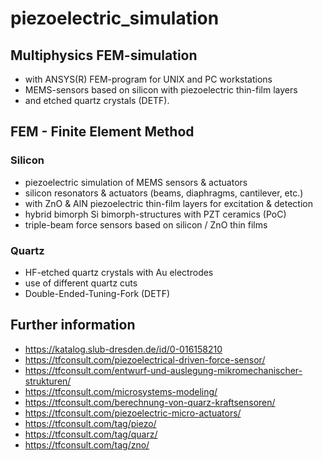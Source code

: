 # piezoelectric_simulation

## Multiphysics FEM-simulation 
- with ANSYS(R) FEM-program for UNIX and PC workstations
- MEMS-sensors based on silicon with piezoelectric thin-film layers
- and etched quartz crystals (DETF).

## FEM - Finite Element Method

### Silicon
- piezoelectric simulation of MEMS sensors & actuators
- silicon resonators & actuators (beams, diaphragms, cantilever, etc.) 
- with ZnO & AlN piezoelectric thin-film layers for excitation & detection
- hybrid bimorph Si bimorph-structures with PZT ceramics (PoC) 
- triple-beam force sensors based on silicon / ZnO thin films   

### Quartz
- HF-etched quartz crystals with Au electrodes
- use of different quartz cuts 
- Double-Ended-Tuning-Fork (DETF)

## Further information
- https://katalog.slub-dresden.de/id/0-016158210
- https://tfconsult.com/piezoelectrical-driven-force-sensor/
- https://tfconsult.com/entwurf-und-auslegung-mikromechanischer-strukturen/
- https://tfconsult.com/microsystems-modeling/
- https://tfconsult.com/berechnung-von-quarz-kraftsensoren/
- https://tfconsult.com/piezoelectric-micro-actuators/
- https://tfconsult.com/tag/piezo/
- https://tfconsult.com/tag/quarz/
- https://tfconsult.com/tag/zno/
  

